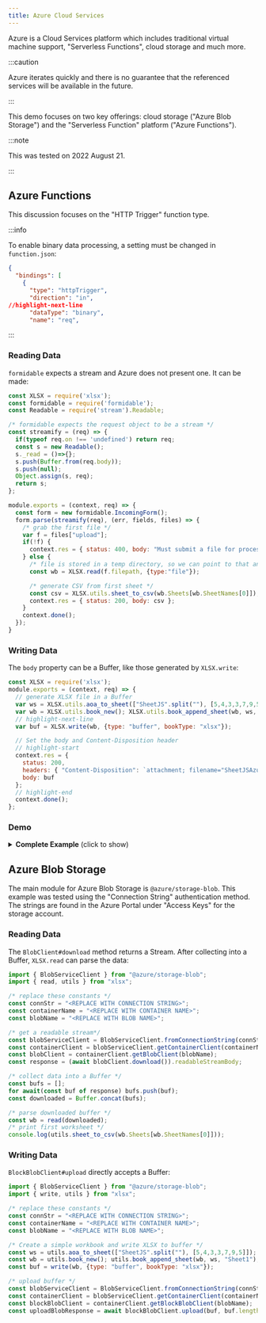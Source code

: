 ```yaml
---
title: Azure Cloud Services
---
```


Azure is a Cloud Services platform which includes traditional virtual machine
support, "Serverless Functions", cloud storage and much more.

:::caution

Azure iterates quickly and there is no guarantee that the referenced services
will be available in the future.

:::

This demo focuses on two key offerings: cloud storage ("Azure Blob Storage")
and the "Serverless Function" platform ("Azure Functions").

:::note

This was tested on 2022 August 21.

:::

## Azure Functions

This discussion focuses on the "HTTP Trigger" function type.

:::info

To enable binary data processing, a setting must be changed in `function.json`:

```json title="function.json"
{
  "bindings": [
    {
      "type": "httpTrigger",
      "direction": "in",
//highlight-next-line
      "dataType": "binary",
      "name": "req",
```

:::

### Reading Data

`formidable` expects a stream and Azure does not present one.  It can be made:

```js
const XLSX = require('xlsx');
const formidable = require('formidable');
const Readable = require('stream').Readable;

/* formidable expects the request object to be a stream */
const streamify = (req) => {
  if(typeof req.on !== 'undefined') return req;
  const s = new Readable();
  s._read = ()=>{};
  s.push(Buffer.from(req.body));
  s.push(null);
  Object.assign(s, req);
  return s;
};

module.exports = (context, req) => {
  const form = new formidable.IncomingForm();
  form.parse(streamify(req), (err, fields, files) => {
    /* grab the first file */
    var f = files["upload"];
    if(!f) {
      context.res = { status: 400, body: "Must submit a file for processing!" };
    } else {
      /* file is stored in a temp directory, so we can point to that and read it */
      const wb = XLSX.read(f.filepath, {type:"file"});

      /* generate CSV from first sheet */
      const csv = XLSX.utils.sheet_to_csv(wb.Sheets[wb.SheetNames[0]]);
      context.res = { status: 200, body: csv };
    }
    context.done();
  });
}
```

### Writing Data

The `body` property can be a Buffer, like those generated by `XLSX.write`:

```js
const XLSX = require('xlsx');
module.exports = (context, req) => {
  // generate XLSX file in a Buffer
  var ws = XLSX.utils.aoa_to_sheet(["SheetJS".split(""), [5,4,3,3,7,9,5]]);
  var wb = XLSX.utils.book_new(); XLSX.utils.book_append_sheet(wb, ws, "Data");
  // highlight-next-line
  var buf = XLSX.write(wb, {type: "buffer", bookType: "xlsx"});

  // Set the body and Content-Disposition header
  // highlight-start
  context.res = {
    status: 200,
    headers: { "Content-Disposition": `attachment; filename="SheetJSAzure.xlsx";` },
    body: buf
  };
  // highlight-end
  context.done();
};
```

### Demo

<details><summary><b>Complete Example</b> (click to show)</summary>

0) Review the quick start for JavaScript on Azure Functions.  This involves
installing the Azure Functions Core Tools and other dependencies.

1) Create a new project and install dependencies:

```bash
func init sheetjs-azure --worker-runtime node --language javascript
cd sheetjs-azure
npm i
npm i --save https://cdn.sheetjs.com/xlsx-latest/xlsx-latest.tgz formidable
```

2) Create a new "HTTP Trigger" function:

```bash
func new --template "Http Trigger" --name SheetJSAzure
```

3) Edit `SheetJSAzure/function.json` to add the `dataType: "binary"` property:

```js title="SheetJSAzure/function.json"
      "direction": "in",
// highlight-next-line
      "dataType": "binary",
      "name": "req",
```

4) Replace `SheetJSAzure/index.js` with the following:

```js title="SheetJSAzure/index.js"
/* sheetjs (C) 2013-present SheetJS -- http://sheetjs.com */
const XLSX = require('xlsx');
const formidable = require('formidable');
const Readable = require('stream').Readable;

/* formidable expects the request object to be a stream */
const streamify = (req) => {
    if(typeof req.on !== 'undefined') return req;
    const s = new Readable();
    s._read = ()=>{};
    s.push(Buffer.from(req.body));
    s.push(null);
    Object.assign(s, req);
    return s;
};

module.exports = (context, req) => {
  if(req.method == "POST") {
    const form = new formidable.IncomingForm();
    form.parse(streamify(req), (err, fields, files) => {
      /* grab the first file */
      var f = files["upload"];
      if(!f) {
        context.res = { status: 400, body: "Must submit a file for processing!" };
      } else {
        /* file is stored in a temp directory, so we can point to that and read it */
        const wb = XLSX.read(f.filepath, {type:"file"});

        /* generate CSV from first sheet */
        const csv = XLSX.utils.sheet_to_csv(wb.Sheets[wb.SheetNames[0]]);
        context.res = { status: 200, body: csv };
      }
      context.done();
    });
  } else if(req.method == "GET") {
    var ws = XLSX.utils.aoa_to_sheet(["SheetJS".split(""), [5,4,3,3,7,9,5]]);
    var wb = XLSX.utils.book_new(); XLSX.utils.book_append_sheet(wb, ws, "Data");
    var buf = XLSX.write(wb, {type: "buffer", bookType: "xlsx"});
    context.res = {
      status: 200,
      headers: { "Content-Disposition": `attachment; filename="SheetJSAzure.xlsx";` },
      body: buf
    };
    context.done();
  } else {
    context.res = { status: 500, body: `Unsupported method ${req.method}` };
    context.done();
  }
};
```

5) Test locally with `npm start`

To test uploads, download <https://sheetjs.com/pres.numbers> and run:

```bash
curl -X POST -F "upload=@pres.numbers" http://localhost:7071/api/SheetJSAzure
```

To test downloads, access http://localhost:7071/api/SheetJSAzure and download
the generated file.  Confirm it is a valid file.

6) Deploy to Azure.  Replace `NAME_OF_FUNCTION_APP` with the name:

```bash
func azure functionapp publish NAME_OF_FUNCTION_APP
```

Get the function URL and test using the same sequence as in step 5.

</details>

## Azure Blob Storage

The main module for Azure Blob Storage is `@azure/storage-blob`. This example
was tested using the "Connection String" authentication method.  The strings
are found in the Azure Portal under "Access Keys" for the storage account.

### Reading Data

The `BlobClient#download` method returns a Stream. After collecting into a
Buffer, `XLSX.read` can parse the data:

```js title="SheetJSReadFromAzure.mjs"
import { BlobServiceClient } from "@azure/storage-blob";
import { read, utils } from "xlsx";

/* replace these constants */
const connStr = "<REPLACE WITH CONNECTION STRING>";
const containerName = "<REPLACE WITH CONTAINER NAME>";
const blobName = "<REPLACE WITH BLOB NAME>";

/* get a readable stream*/
const blobServiceClient = BlobServiceClient.fromConnectionString(connStr);
const containerClient = blobServiceClient.getContainerClient(containerName);
const blobClient = containerClient.getBlobClient(blobName);
const response = (await blobClient.download()).readableStreamBody;

/* collect data into a Buffer */
const bufs = [];
for await(const buf of response) bufs.push(buf);
const downloaded = Buffer.concat(bufs);

/* parse downloaded buffer */
const wb = read(downloaded);
/* print first worksheet */
console.log(utils.sheet_to_csv(wb.Sheets[wb.SheetNames[0]]));
```

### Writing Data

`BlockBlobClient#upload` directly accepts a Buffer:

```js title="SheetJSWriteToAzure.mjs"
import { BlobServiceClient } from "@azure/storage-blob";
import { write, utils } from "xlsx";

/* replace these constants */
const connStr = "<REPLACE WITH CONNECTION STRING>";
const containerName = "<REPLACE WITH CONTAINER NAME>";
const blobName = "<REPLACE WITH BLOB NAME>";

/* Create a simple workbook and write XLSX to buffer */
const ws = utils.aoa_to_sheet(["SheetJS".split(""), [5,4,3,3,7,9,5]]);
const wb = utils.book_new(); utils.book_append_sheet(wb, ws, "Sheet1");
const buf = write(wb, {type: "buffer", bookType: "xlsx"});

/* upload buffer */
const blobServiceClient = BlobServiceClient.fromConnectionString(connStr);
const containerClient = blobServiceClient.getContainerClient(containerName);
const blockBlobClient = containerClient.getBlockBlobClient(blobName);
const uploadBlobResponse = await blockBlobClient.upload(buf, buf.length);
```
